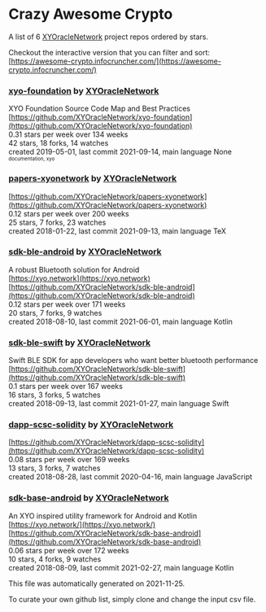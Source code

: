 # Crazy Awesome Crypto
A list of 6 [XYOracleNetwork](https://github.com/XYOracleNetwork) project repos ordered by stars.  

Checkout the interactive version that you can filter and sort: 
[https://awesome-crypto.infocruncher.com/](https://awesome-crypto.infocruncher.com/)  


### [xyo-foundation](https://github.com/XYOracleNetwork/xyo-foundation) by [XYOracleNetwork](https://github.com/XYOracleNetwork)  
XYO Foundation Source Code Map and Best Practices  
[https://github.com/XYOracleNetwork/xyo-foundation](https://github.com/XYOracleNetwork/xyo-foundation)  
0.31 stars per week over 134 weeks  
42 stars, 18 forks, 14 watches  
created 2019-05-01, last commit 2021-09-14, main language None  
<sub><sup>documentation, xyo</sup></sub>


### [papers-xyonetwork](https://github.com/XYOracleNetwork/papers-xyonetwork) by [XYOracleNetwork](https://github.com/XYOracleNetwork)  
  
[https://github.com/XYOracleNetwork/papers-xyonetwork](https://github.com/XYOracleNetwork/papers-xyonetwork)  
0.12 stars per week over 200 weeks  
25 stars, 7 forks, 23 watches  
created 2018-01-22, last commit 2021-09-13, main language TeX  


### [sdk-ble-android](https://github.com/XYOracleNetwork/sdk-ble-android) by [XYOracleNetwork](https://github.com/XYOracleNetwork)  
A robust Bluetooth solution for Android  
[https://xyo.network](https://xyo.network)  
[https://github.com/XYOracleNetwork/sdk-ble-android](https://github.com/XYOracleNetwork/sdk-ble-android)  
0.12 stars per week over 171 weeks  
20 stars, 7 forks, 9 watches  
created 2018-08-10, last commit 2021-06-01, main language Kotlin  


### [sdk-ble-swift](https://github.com/XYOracleNetwork/sdk-ble-swift) by [XYOracleNetwork](https://github.com/XYOracleNetwork)  
Swift BLE SDK for app developers who want better bluetooth performance  
[https://github.com/XYOracleNetwork/sdk-ble-swift](https://github.com/XYOracleNetwork/sdk-ble-swift)  
0.1 stars per week over 167 weeks  
16 stars, 3 forks, 5 watches  
created 2018-09-13, last commit 2021-01-27, main language Swift  


### [dapp-scsc-solidity](https://github.com/XYOracleNetwork/dapp-scsc-solidity) by [XYOracleNetwork](https://github.com/XYOracleNetwork)  
  
[https://github.com/XYOracleNetwork/dapp-scsc-solidity](https://github.com/XYOracleNetwork/dapp-scsc-solidity)  
0.08 stars per week over 169 weeks  
13 stars, 3 forks, 7 watches  
created 2018-08-28, last commit 2020-04-16, main language JavaScript  


### [sdk-base-android](https://github.com/XYOracleNetwork/sdk-base-android) by [XYOracleNetwork](https://github.com/XYOracleNetwork)  
An XYO inspired utility framework for Android and Kotlin  
[https://xyo.network/](https://xyo.network/)  
[https://github.com/XYOracleNetwork/sdk-base-android](https://github.com/XYOracleNetwork/sdk-base-android)  
0.06 stars per week over 172 weeks  
10 stars, 4 forks, 9 watches  
created 2018-08-09, last commit 2021-02-27, main language Kotlin  


This file was automatically generated on 2021-11-25.  

To curate your own github list, simply clone and change the input csv file.  